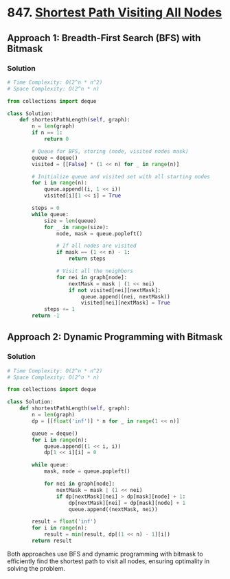 # 847. [Shortest Path Visiting All Nodes](https://leetcode.com/problems/shortest-path-visiting-all-nodes/)

## Approach 1: Breadth-First Search (BFS) with Bitmask

### Solution
```python
# Time Complexity: O(2^n * n^2)
# Space Complexity: O(2^n * n)

from collections import deque

class Solution:
    def shortestPathLength(self, graph):
        n = len(graph)
        if n == 1:
            return 0

        # Queue for BFS, storing (node, visited nodes mask)
        queue = deque()
        visited = [[False] * (1 << n) for _ in range(n)]

        # Initialize queue and visited set with all starting nodes
        for i in range(n):
            queue.append((i, 1 << i))
            visited[i][1 << i] = True

        steps = 0
        while queue:
            size = len(queue)
            for _ in range(size):
                node, mask = queue.popleft()

                # If all nodes are visited
                if mask == (1 << n) - 1:
                    return steps

                # Visit all the neighbors
                for nei in graph[node]:
                    nextMask = mask | (1 << nei)
                    if not visited[nei][nextMask]:
                        queue.append((nei, nextMask))
                        visited[nei][nextMask] = True
            steps += 1
        return -1
```

## Approach 2: Dynamic Programming with Bitmask

### Solution
```python
# Time Complexity: O(2^n * n^2)
# Space Complexity: O(2^n * n)

from collections import deque

class Solution:
    def shortestPathLength(self, graph):
        n = len(graph)
        dp = [[float('inf')] * n for _ in range(1 << n)]

        queue = deque()
        for i in range(n):
            queue.append((1 << i, i))
            dp[1 << i][i] = 0

        while queue:
            mask, node = queue.popleft()

            for nei in graph[node]:
                nextMask = mask | (1 << nei)
                if dp[nextMask][nei] > dp[mask][node] + 1:
                    dp[nextMask][nei] = dp[mask][node] + 1
                    queue.append((nextMask, nei))

        result = float('inf')
        for i in range(n):
            result = min(result, dp[(1 << n) - 1][i])
        return result
```

Both approaches use BFS and dynamic programming with bitmask to efficiently find the shortest path to visit all nodes, ensuring optimality in solving the problem.

